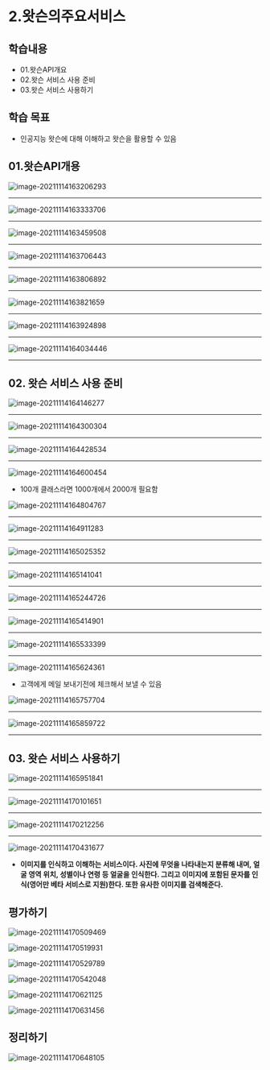 # 2.왓슨의주요서비스

## 학습내용

- 01.왓슨API개요
- 02.왓슨 서비스 사용 준비
- 03.왓슨 서비스 사용하기

## 학습 목표

- 인공지능 왓슨에 대해 이해하고 왓슨을 활용할 수 있음

## 01.왓슨API개용

![image-20211114163206293](2.왓슨의주요서비스.assets/image-20211114163206293.png)

---

![image-20211114163333706](2.왓슨의주요서비스.assets/image-20211114163333706.png)

---

![image-20211114163459508](2.왓슨의주요서비스.assets/image-20211114163459508.png)



---

![image-20211114163706443](2.왓슨의주요서비스.assets/image-20211114163706443.png)

---

![image-20211114163806892](2.왓슨의주요서비스.assets/image-20211114163806892.png)

---

![image-20211114163821659](2.왓슨의주요서비스.assets/image-20211114163821659.png)

---

![image-20211114163924898](2.왓슨의주요서비스.assets/image-20211114163924898.png)

---

![image-20211114164034446](2.왓슨의주요서비스.assets/image-20211114164034446.png)

---



## 02. 왓슨 서비스 사용 준비

![image-20211114164146277](2.왓슨의주요서비스.assets/image-20211114164146277.png)

---

![image-20211114164300304](2.왓슨의주요서비스.assets/image-20211114164300304.png)

---

![image-20211114164428534](2.왓슨의주요서비스.assets/image-20211114164428534.png)

---

![image-20211114164600454](2.왓슨의주요서비스.assets/image-20211114164600454.png)

- 100개 클래스라면 1000개에서 2000개 필요함

![image-20211114164804767](2.왓슨의주요서비스.assets/image-20211114164804767.png)

---

![image-20211114164911283](2.왓슨의주요서비스.assets/image-20211114164911283.png)

---

![image-20211114165025352](2.왓슨의주요서비스.assets/image-20211114165025352.png)

---

![image-20211114165141041](2.왓슨의주요서비스.assets/image-20211114165141041.png)

---

![image-20211114165244726](2.왓슨의주요서비스.assets/image-20211114165244726.png)

---

![image-20211114165414901](2.왓슨의주요서비스.assets/image-20211114165414901.png)

---

![image-20211114165533399](2.왓슨의주요서비스.assets/image-20211114165533399.png)

---

![image-20211114165624361](2.왓슨의주요서비스.assets/image-20211114165624361.png)

- 고객에게 메일 보내기전에 체크해서 보낼 수 있음

![image-20211114165757704](2.왓슨의주요서비스.assets/image-20211114165757704.png)

---

![image-20211114165859722](2.왓슨의주요서비스.assets/image-20211114165859722.png)

---

## 03. 왓슨 서비스 사용하기

![image-20211114165951841](2.왓슨의주요서비스.assets/image-20211114165951841.png)

---

![image-20211114170101651](2.왓슨의주요서비스.assets/image-20211114170101651.png)

---

![image-20211114170212256](2.왓슨의주요서비스.assets/image-20211114170212256.png)

---

![image-20211114170431677](2.왓슨의주요서비스.assets/image-20211114170431677.png)

- **이미지를 인식하고 이해하는 서비스이다. 사진에 무엇을 나타내는지 분류해 내며, 얼굴 영역 위치, 성별이나 연령 등 얼굴을 인식한다. 그리고 이미지에 포함된 문자를 인식(영어만 베타 서비스로 지원)한다. 또한 유사한 이미지를 검색해준다.**

## 평가하기

![image-20211114170509469](2.왓슨의주요서비스.assets/image-20211114170509469.png)

![image-20211114170519931](2.왓슨의주요서비스.assets/image-20211114170519931.png)

![image-20211114170529789](2.왓슨의주요서비스.assets/image-20211114170529789.png)

![image-20211114170542048](2.왓슨의주요서비스.assets/image-20211114170542048.png)

![image-20211114170621125](2.왓슨의주요서비스.assets/image-20211114170621125.png)

![image-20211114170631456](2.왓슨의주요서비스.assets/image-20211114170631456.png)

## 정리하기

![image-20211114170648105](2.왓슨의주요서비스.assets/image-20211114170648105.png)
